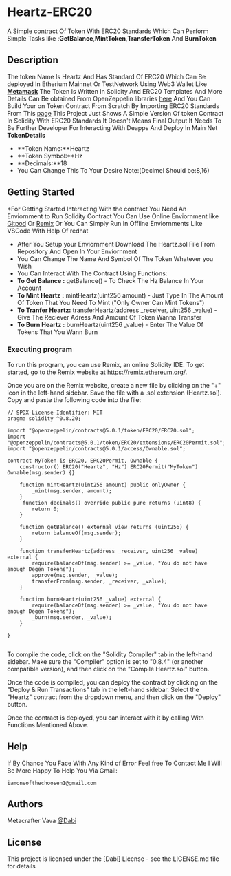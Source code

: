 # Heartz-ERC20
A Simple contract Of Token With ERC20 Standards Which Can Perform Simple Tasks like :**GetBalance**,**MintToken**,**TransferToken** And **BurnToken**
## Description
The token Name Is Heartz And Has Standard Of ERC20 Which Can Be deployed In Etherium Mainnet Or TestNetwork Using Web3 Wallet Like [**Metamask**](https://metamask.io/)
The Token Is Written In Solidity And ERC20 Templates And More Details Can Be obtained From OpenZeppelin libraries [here](https://openzeppelin.com/contracts/)
And You Can Build Your on Token Contract From Scratch By Importing ERC20 Standards From This [page](@openzeppelin/contracts@5.0.1/token/ERC20/ERC20.sol)
This Project Just Shows A Simple Version Of token Contract In Solidity With ERC20 Standards It Doesn't Means Final Output It Needs To Be Further Developer For Interacting With Deapps And Deploy In Main Net 
**TokenDetails**
- **Token Name:**Heartz
- **Token Symbol:**Hz
- **Decimals:**18
- You Can Change This To Your Desire Note:(Decimel Should be:8,16)
## Getting Started
*For Getting Started Interacting With the contract You Need An Enviornment to Run Solidity Contract You Can Use Online Enviornment like [Gitpod](https://www.gitpod.io/) Or [Remix](https://remix.ethereum.org/) Or You Can Simply Run In Offline Enviornments Like VSCode With Help Of redhat 
* After You Setup your Enviornment Download The Heartz.sol File From Repository And Open In Your Enviornment
* You Can Change The Name And Symbol Of The Token Whatever you Wish
* You Can Interact With The Contract Using Functions:
* **To Get Balance :**  getBalance() - To Check The Hz Balance In Your Account
* **To Mint Heartz :**  mintHeartz(uint256 amount) - Just Type In The Amount Of Token That You Need To Mint ("Only Owner Can Mint Tokens")
* **To Tranfer Heartz:**  transferHeartz(address _receiver, uint256 _value) - Give The Reciever Adress And Amount Of Token Wanna Transfer
* **To Burn Heartz :**  burnHeartz(uint256 _value) - Enter The Value Of Tokens That You Wann Burn 


### Executing program

To run this program, you can use Remix, an online Solidity IDE. To get started, go to the Remix website at https://remix.ethereum.org/.

Once you are on the Remix website, create a new file by clicking on the "+" icon in the left-hand sidebar. Save the file with a .sol extension (Heartz.sol). Copy and paste the following code into the file:

```
// SPDX-License-Identifier: MIT
pragma solidity ^0.8.20;

import "@openzeppelin/contracts@5.0.1/token/ERC20/ERC20.sol";
import "@openzeppelin/contracts@5.0.1/token/ERC20/extensions/ERC20Permit.sol";
import "@openzeppelin/contracts@5.0.1/access/Ownable.sol";

contract MyToken is ERC20, ERC20Permit, Ownable {
    constructor() ERC20("Heartz", "Hz") ERC20Permit("MyToken") Ownable(msg.sender) {}
    
    function mintHeartz(uint256 amount) public onlyOwner {
        _mint(msg.sender, amount);
    }
     function decimals() override public pure returns (uint8) {
        return 0;
    }

    function getBalance() external view returns (uint256) {
        return balanceOf(msg.sender);
    }

    function transferHeartz(address _receiver, uint256 _value) external {
        require(balanceOf(msg.sender) >= _value, "You do not have enough Degen Tokens");
        approve(msg.sender, _value);
        transferFrom(msg.sender, _receiver, _value);
    }

    function burnHeartz(uint256 _value) external {
        require(balanceOf(msg.sender) >= _value, "You do not have enough Degen Tokens");
        _burn(msg.sender, _value);
    }

}


```

To compile the code, click on the "Solidity Compiler" tab in the left-hand sidebar. Make sure the "Compiler" option is set to "0.8.4" (or another compatible version), and then click on the "Compile Heartz.sol" button.

Once the code is compiled, you can deploy the contract by clicking on the "Deploy & Run Transactions" tab in the left-hand sidebar. Select the "Heartz" contract from the dropdown menu, and then click on the "Deploy" button.

Once the contract is deployed, you can interact with it by calling With Functions Mentioned Above.
## Help
If By Chance You Face With Any Kind of Error Feel free To Contact Me I Will Be More Happy To Help You Via Gmail:
```
iamoneofthechoosen1@gmail.com
```
## Authors

Metacrafter Vava
[@Dabi](iamoneofthechoosen1@gmail.com)


## License

This project is licensed under the [Dabi] License - see the LICENSE.md file for details

